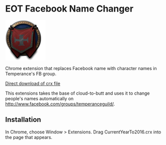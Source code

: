 EOT Facebook Name Changer
=============

![](128.png)

Chrome extension that replaces Facebook name with character names in Temperance's FB group.

[Direct download of crx file](https://github.com/tomtim90/current-year-to-2016/blob/master/CurrentYearTo2016.crx?raw=true)

This extensions takes the base of cloud-to-butt and uses it to change people's names automatically on http://www.facebook.com/groups/temperanceguild/.

Installation
------------

In Chrome, choose Window > Extensions.  Drag CurrentYearTo2016.crx into the page that appears.

